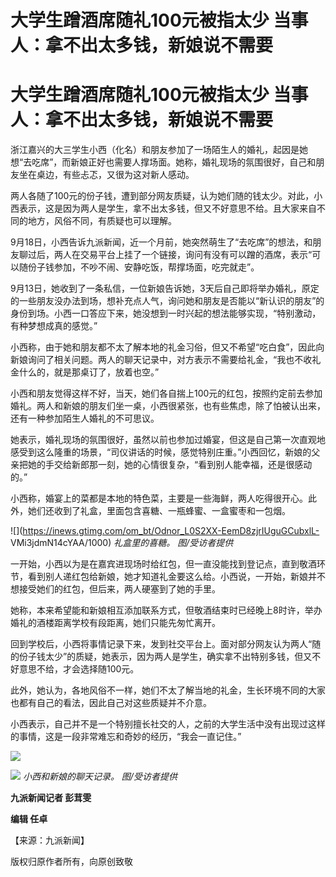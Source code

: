 # 大学生蹭酒席随礼100元被指太少 当事人：拿不出太多钱，新娘说不需要

# 大学生蹭酒席随礼100元被指太少 当事人：拿不出太多钱，新娘说不需要

浙江嘉兴的大三学生小西（化名）和朋友参加了一场陌生人的婚礼，起因是她想“去吃席”，而新娘正好也需要人撑场面。她称，婚礼现场的氛围很好，自己和朋友坐在桌边，有些忐忑，又很为这对新人感动。

两人各随了100元的份子钱，遭到部分网友质疑，认为她们随的钱太少。对此，小西表示，这是因为两人是学生，拿不出太多钱，但又不好意思不给。且大家来自不同的地方，风俗不同，有质疑也可以理解。

9月18日，小西告诉九派新闻，近一个月前，她突然萌生了“去吃席”的想法，和朋友聊过后，两人在交易平台上挂了一个链接，询问有没有可以蹭的酒席，表示“可以随份子钱参加，不吵不闹、安静吃饭，帮撑场面，吃完就走”。

9月13日，她收到了一条私信，一位新娘告诉她，3天后自己即将举办婚礼，原定的一些朋友没办法到场，想补充点人气，询问她和朋友是否能以“新认识的朋友”的身份到场。小西一口答应下来，她没想到一时兴起的想法能够实现，“特别激动，有种梦想成真的感觉。”

小西称，由于她和朋友都不太了解本地的礼金习俗，但又不希望“吃白食”，因此向新娘询问了相关问题。两人的聊天记录中，对方表示不需要给礼金，“我也不收礼金什么的，就是那桌订了，放着也空。”

小西和朋友觉得这样不好，当天，她们各自揣上100元的红包，按照约定前去参加婚礼。两人和新娘的朋友们坐一桌，小西很紧张，也有些焦虑，除了怕被认出来，还有一种参加陌生人婚礼的不可思议。

她表示，婚礼现场的氛围很好，虽然以前也参加过婚宴，但这是自己第一次直观地感受到这么隆重的场景，“司仪讲话的时候，感觉特别庄重。”小西回忆，新娘的父亲把她的手交给新郎那一刻，她的心情很复杂，“看到别人能幸福，还是很感动的。”

小西称，婚宴上的菜都是本地的特色菜，主要是一些海鲜，两人吃得很开心。此外，她们还收到了礼盒，里面包含喜糖、一瓶蜂蜜、一盒蜜枣和一包烟。

![](https://inews.gtimg.com/om_bt/Odnor_L0S2XX-EemD8zjrIUguGCubxlL-
VMi3jdmN14cYAA/1000) _礼盒里的喜糖。 图/受访者提供_

一开始，小西以为是在嘉宾进现场时给红包，但一直没能找到登记点，直到敬酒环节，看到别人递红包给新娘，她才知道礼金要这么给。小西说，一开始，新娘并不想接受她们的红包，但后来，两人硬塞到了她的手里。

她称，本来希望能和新娘相互添加联系方式，但敬酒结束时已经晚上8时许，举办婚礼的酒楼距离学校有段距离，她们只能先匆忙离开。

回到学校后，小西将事情记录下来，发到社交平台上。面对部分网友认为两人“随的份子钱太少”的质疑，她表示，因为两人是学生，确实拿不出特别多钱，但又不好意思不给，才会选择随100元。

此外，她认为，各地风俗不一样，她们不太了解当地的礼金，生长环境不同的大家也都有自己的看法，因此自己对这些质疑并不介意。

小西表示，自己并不是一个特别擅长社交的人，之前的大学生活中没有出现过这样的事情，这是一段非常难忘和奇妙的经历，“我会一直记住。”

![](https://inews.gtimg.com/om_bt/OTXnVVLzDRU8rbK1RezTuXpStO4QKm0ghZeLbDViUeTYwAA/1000)

![](https://inews.gtimg.com/om_bt/OR30vRiS6IQsf6sDBJKVdu6__7gVOY1JxVFgrMc7DY1E8AA/1000)
_小西和新娘的聊天记录。 图/受访者提供_

**九派新闻记者 彭茸雯**

**编辑 任卓**

【来源：九派新闻】

版权归原作者所有，向原创致敬


